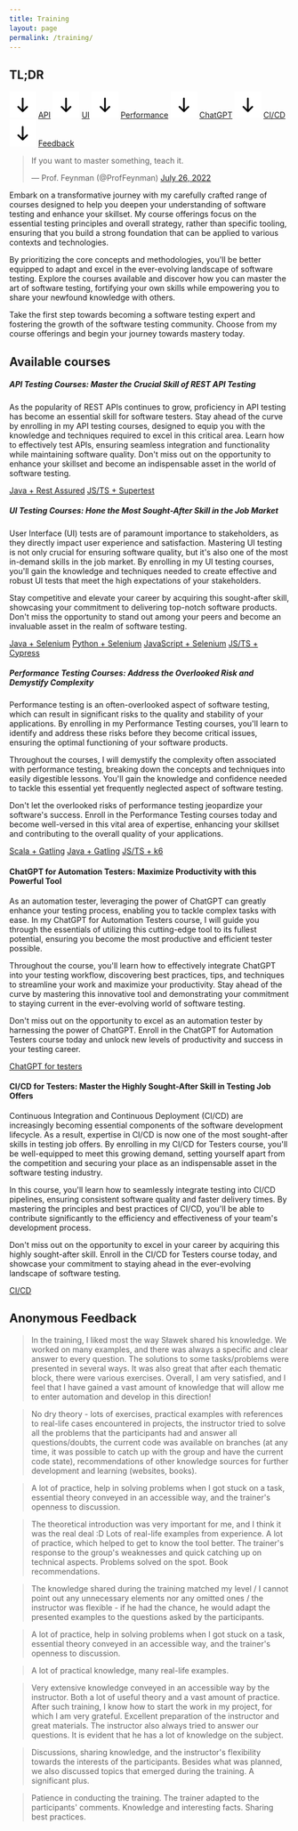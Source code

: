 ```yaml
---
title: Training
layout: page
permalink: /training/
---
```


## TL;DR

![](/images/arrow-down.svg) [API](#api) ![](/images/arrow-down.svg) [UI](#ui) ![](/images/arrow-down.svg) [Performance](#perf) ![](/images/arrow-down.svg) [ChatGPT](#chatgpt) ![](/images/arrow-down.svg) [CI/CD](#cicd) ![](/images/arrow-down.svg) [Feedback](#feedback)

<blockquote class="twitter-tweet"><p lang="en" dir="ltr">If you want to master something, teach it.</p>&mdash; Prof. Feynman (@ProfFeynman) <a href="https://twitter.com/ProfFeynman/status/1551998795419815942?ref_src=twsrc%5Etfw">July 26, 2022</a></blockquote> <script async src="https://platform.twitter.com/widgets.js" charset="utf-8"></script>

Embark on a transformative journey with my carefully crafted range of courses designed to help you deepen your
understanding of software testing and enhance your skillset. My course offerings focus on the essential testing
principles and overall strategy, rather than specific tooling, ensuring that you build a strong foundation that can be
applied to various contexts and technologies.

By prioritizing the core concepts and methodologies, you'll be better equipped to adapt and excel in the ever-evolving
landscape of software testing. Explore the courses available and discover how you can master the art of software
testing, fortifying your own skills while empowering you to share your newfound knowledge with others.

Take the first step towards becoming a software testing expert and fostering the growth of the software testing
community. Choose from my course offerings and begin your journey towards mastery today.

## Available courses

##### <a name="api"></a>API Testing Courses: Master the Crucial Skill of REST API Testing

As the popularity of REST APIs continues to grow, proficiency in API testing has become an essential skill for software
testers. Stay ahead of the curve by enrolling in my API testing courses, designed to equip you with the knowledge and
techniques required to excel in this critical area. Learn how to effectively test APIs, ensuring seamless integration
and functionality while maintaining software quality. Don't miss out on the opportunity to enhance your skillset and
become an indispensable asset in the world of software testing.

<a href="/training/api-rest-assured/" class="btn btn--success">Java + Rest Assured</a>
<a href="/training/api-supertest/" class="btn btn--success">JS/TS + Supertest</a>

##### <a name="ui"></a>UI Testing Courses: Hone the Most Sought-After Skill in the Job Market

User Interface (UI) tests are of paramount importance to stakeholders, as they directly impact user experience and
satisfaction. Mastering UI testing is not only crucial for ensuring software quality, but it's also one of the most
in-demand skills in the job market. By enrolling in my UI testing courses, you'll gain the knowledge and techniques
needed to create effective and robust UI tests that meet the high expectations of your stakeholders.

Stay competitive and elevate your career by acquiring this sought-after skill, showcasing your commitment to delivering
top-notch software products. Don't miss the opportunity to stand out among your peers and become an invaluable asset in
the realm of software testing.

<a href="/training/ui-selenium/" class="btn btn--success">Java + Selenium</a>
<a href="/training/ui-selenium/" class="btn btn--success">Python + Selenium</a>
<a href="/training/ui-selenium/" class="btn btn--success">JavaScript + Selenium</a>
<a href="/training/ui-cypress/" class="btn btn--success">JS/TS + Cypress</a>

##### <a name="perf"></a>Performance Testing Courses: Address the Overlooked Risk and Demystify Complexity

Performance testing is an often-overlooked aspect of software testing, which can result in significant risks to the
quality and stability of your applications. By enrolling in my Performance Testing courses, you'll learn to identify and
address these risks before they become critical issues, ensuring the optimal functioning of your software products.

Throughout the courses, I will demystify the complexity often associated with performance testing, breaking down the
concepts and techniques into easily digestible lessons. You'll gain the knowledge and confidence needed to tackle this
essential yet frequently neglected aspect of software testing.

Don't let the overlooked risks of performance testing jeopardize your software's success. Enroll in the Performance
Testing courses today and become well-versed in this vital area of expertise, enhancing your skillset and contributing
to the overall quality of your applications.

<a href="/training/performance-gatling/" class="btn btn--success">Scala + Gatling</a>
<a href="/training/performance-gatling/" class="btn btn--success">Java + Gatling</a>
<a href="/training/performance-k6/" class="btn btn--success">JS/TS + k6</a>

#### <a name="chatgpt"></a>ChatGPT for Automation Testers: Maximize Productivity with this Powerful Tool

As an automation tester, leveraging the power of ChatGPT can greatly enhance your testing process, enabling you to
tackle complex tasks with ease. In my ChatGPT for Automation Testers course, I will guide you through the essentials of
utilizing this cutting-edge tool to its fullest potential, ensuring you become the most productive and efficient tester
possible.

Throughout the course, you'll learn how to effectively integrate ChatGPT into your testing workflow, discovering best
practices, tips, and techniques to streamline your work and maximize your productivity. Stay ahead of the curve by
mastering this innovative tool and demonstrating your commitment to staying current in the ever-evolving world of
software testing.

Don't miss out on the opportunity to excel as an automation tester by harnessing the power of ChatGPT. Enroll in the
ChatGPT for Automation Testers course today and unlock new levels of productivity and success in your testing career.

<a href="/training/chatgpt/" class="btn btn--success">ChatGPT for testers</a>

#### <a name="cicd"></a>CI/CD for Testers: Master the Highly Sought-After Skill in Testing Job Offers

Continuous Integration and Continuous Deployment (CI/CD) are increasingly becoming essential components of the software
development lifecycle. As a result, expertise in CI/CD is now one of the most sought-after skills in testing job offers.
By enrolling in my CI/CD for Testers course, you'll be well-equipped to meet this growing demand, setting yourself apart
from the competition and securing your place as an indispensable asset in the software testing industry.

In this course, you'll learn how to seamlessly integrate testing into CI/CD pipelines, ensuring consistent software
quality and faster delivery times. By mastering the principles and best practices of CI/CD, you'll be able to contribute
significantly to the efficiency and effectiveness of your team's development process.

Don't miss out on the opportunity to excel in your career by acquiring this highly sought-after skill. Enroll in the
CI/CD for Testers course today, and showcase your commitment to staying ahead in the ever-evolving landscape of software
testing.

<a href="/training/cicd/" class="btn btn--success">CI/CD</a>

## <a name="feedback"></a>Anonymous Feedback

> In the training, I liked most the way Sławek shared his knowledge. We worked on many examples, and there was always a
> specific and clear answer to every question. The solutions to some tasks/problems were presented in several ways. It
> was
> also great that after each thematic block, there were various exercises. Overall, I am very satisfied, and I feel that
> I
> have gained a vast amount of knowledge that will allow me to enter automation and develop in this direction!

> No dry theory - lots of exercises, practical examples with references to real-life cases encountered in projects, the
> instructor tried to solve all the problems that the participants had and answer all questions/doubts, the current code
> was available on branches (at any time, it was possible to catch up with the group and have the current code state),
> recommendations of other knowledge sources for further development and learning (websites, books).

> A lot of practice, help in solving problems when I got stuck on a task, essential theory conveyed in an accessible
> way, and the trainer's openness to discussion.

> The theoretical introduction was very important for me, and I think it was the real deal :D Lots of real-life examples
> from experience. A lot of practice, which helped to get to know the tool better. The trainer's response to the group's
> weaknesses and quick catching up on technical aspects. Problems solved on the spot. Book recommendations.

> The knowledge shared during the training matched my level / I cannot point out any unnecessary elements nor any
> omitted ones / the instructor was flexible - if he had the chance, he would adapt the presented examples to the
> questions asked by the participants.

> A lot of practice, help in solving problems when I got stuck on a task, essential theory conveyed in an accessible
> way, and the trainer's openness to discussion.

> A lot of practical knowledge, many real-life examples.

> Very extensive knowledge conveyed in an accessible way by the instructor. Both a lot of useful theory and a vast
> amount of practice. After such training, I know how to start the work in my project, for which I am very grateful.
> Excellent preparation of the instructor and great materials. The instructor also always tried to answer our questions.
> It is evident that he has a lot of knowledge on the subject.

> Discussions, sharing knowledge, and the instructor's flexibility towards the interests of the participants. Besides
> what was planned, we also discussed topics that emerged during the training. A significant plus.

> Patience in conducting the training. The trainer adapted to the participants' comments. Knowledge and interesting
> facts. Sharing best practices.
